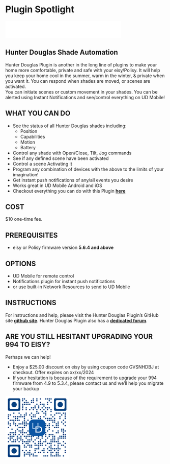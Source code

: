 # Plugin Spotlight

![HunterDouglasLogo](logo-desktop.svg "HunterDouglas")

## Hunter Douglas Shade Automation

Hunter Douglas Plugin is another in the long line of plugins to make your home
more comfortable, private and safe with your eisy/Polisy. It will help you keep
your home cool in the summer, warm in the winter, & private when you want it.
You can respond when shades are moved, or scenes are activated.  
You can initiate scenes or custom movement in your shades.
You can be alerted using Instant Notifications and see/control everything on UD Mobile!

## WHAT YOU CAN DO

- See the status of all Hunter Douglas shades including:
  - Position
  - Capabilities
  - Motion
  - Battery
- Control any shade with Open/Close, Tilt, Jog commands
- See if any defined scene have been activated
- Control a scene Activating it
- Program any combination of devices with the above to the limits of your imagination!
- Get instant push notifications of any/all events you desire
- Works great in UD Mobile Android and iOS
- Checkout everything you can do with this Plugin **[here](screenshots.mg)**

## COST

$10 one-time fee.

## PREREQUISITES

- eisy or Polisy firmware version **5.6.4 and above**

## OPTIONS

- UD Mobile for remote control
- Notifications plugin for instant push notifications
- or use built-in Network Resources to send to UD Mobile

## INSTRUCTIONS

For instructions and help, please visit the Hunter Douglas Plugin’s GitHub site
**[github site](https://github.com/sejgit/udi-hunterdouglas-pg3 "udi-hunterdouglas-pg3")**.
 Hunter Douglas Plugin also has a
**[dedicated forum](https://forum.universal-devices.com/forum/439-hunter-douglas/)**.

## ARE YOU STILL HESITANT UPGRADING YOUR 994 TO EISY?

Perhaps we can help!

- Enjoy a $25.00 discount on eisy by using coupon code GVSNHDBJ at checkout.
Offer expires on xx/xx/2024
- If your hesitation is because of the requirement to upgrade your 994 firmware
from 4.9 to 5.3.4, please contact us and we’ll help you migrate your backup

![Get UD Mobile!](200px-Udm_qr_code.png "Get UD Mobile!")
